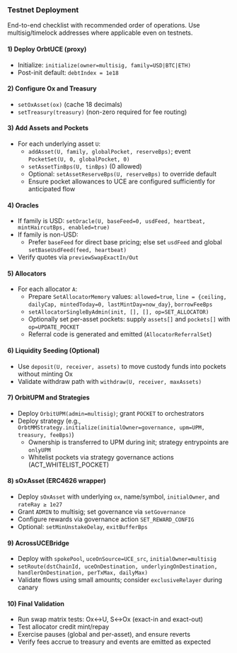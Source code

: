 ### Testnet Deployment

End-to-end checklist with recommended order of operations. Use multisig/timelock addresses where applicable even on testnets.

#### 1) Deploy OrbtUCE (proxy)
- Initialize: `initialize(owner=multisig, family=USD|BTC|ETH)`
- Post-init default: `debtIndex = 1e18`

#### 2) Configure Ox and Treasury
- `setOxAsset(ox)` (cache 18 decimals)
- `setTreasury(treasury)` (non-zero required for fee routing)

#### 3) Add Assets and Pockets
- For each underlying asset `U`:
  - `addAsset(U, family, globalPocket, reserveBps)`; event `PocketSet(U, 0, globalPocket, 0)`
  - `setAssetTinBps(U, tinBps)` (0 allowed)
  - Optional: `setAssetReserveBps(U, reserveBps)` to override default
  - Ensure pocket allowances to UCE are configured sufficiently for anticipated flow

#### 4) Oracles
- If family is USD: `setOracle(U, baseFeed=0, usdFeed, heartbeat, mintHaircutBps, enabled=true)`
- If family is non-USD:
  - Prefer `baseFeed` for direct base pricing; else set `usdFeed` and global `setBaseUsdFeed(feed, heartbeat)`
- Verify quotes via `previewSwapExactIn/Out`

#### 5) Allocators
- For each allocator `A`:
  - Prepare `SetAllocatorMemory` values: `allowed=true`, `line = {ceiling, dailyCap, mintedToday=0, lastMintDay=now_day}`, `borrowFeeBps`
  - `setAllocatorSingleByAdmin(init, [], [], op=SET_ALLOCATOR)`
  - Optionally set per-asset pockets: supply `assets[]` and `pockets[]` with `op=UPDATE_POCKET`
  - Referral code is generated and emitted (`AllocatorReferralSet`)

#### 6) Liquidity Seeding (Optional)
- Use `deposit(U, receiver, assets)` to move custody funds into pockets without minting Ox
- Validate withdraw path with `withdraw(U, receiver, maxAssets)`

#### 7) OrbitUPM and Strategies
- Deploy `OrbitUPM(admin=multisig)`; grant `POCKET` to orchestrators
- Deploy strategy (e.g., `OrbtMMStrategy.initialize(initialOwner=governance, upm=UPM, treasury, feeBps)`)
  - Ownership is transferred to UPM during init; strategy entrypoints are `onlyUPM`
  - Whitelist pockets via strategy governance actions (ACT_WHITELIST_POCKET)

#### 8) sOxAsset (ERC4626 wrapper)
- Deploy `sOxAsset` with underlying `ox`, name/symbol, `initialOwner`, and `rateRay ≥ 1e27`
- Grant `ADMIN` to multisig; set governance via `setGovernance`
- Configure rewards via governance action `SET_REWARD_CONFIG`
- Optional: `setMinUnstakeDelay`, `exitBufferBps`

#### 9) AcrossUCEBridge
- Deploy with `spokePool`, `uceOnSource=UCE_src`, `initialOwner=multisig`
- `setRoute(dstChainId, uceOnDestination, underlyingOnDestination, handlerOnDestination, perTxMax, dailyMax)`
- Validate flows using small amounts; consider `exclusiveRelayer` during canary

#### 10) Final Validation
- Run swap matrix tests: Ox↔U, S↔Ox (exact-in and exact-out)
- Test allocator credit mint/repay
- Exercise pauses (global and per-asset), and ensure reverts
- Verify fees accrue to treasury and events are emitted as expected
